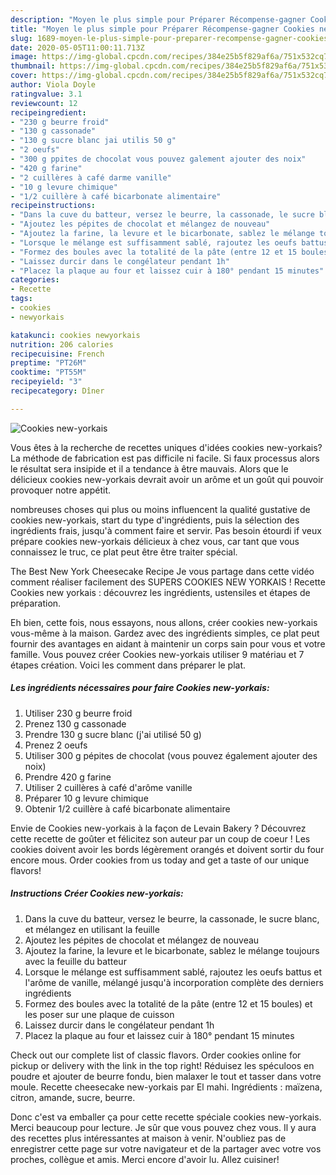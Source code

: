 ```yaml
---
description: "Moyen le plus simple pour Préparer Récompense-gagner Cookies new-yorkais"
title: "Moyen le plus simple pour Préparer Récompense-gagner Cookies new-yorkais"
slug: 1689-moyen-le-plus-simple-pour-preparer-recompense-gagner-cookies-new-yorkais
date: 2020-05-05T11:00:11.713Z
image: https://img-global.cpcdn.com/recipes/384e25b5f829af6a/751x532cq70/cookies-new-yorkais-photo-principale-de-la-recette.jpg
thumbnail: https://img-global.cpcdn.com/recipes/384e25b5f829af6a/751x532cq70/cookies-new-yorkais-photo-principale-de-la-recette.jpg
cover: https://img-global.cpcdn.com/recipes/384e25b5f829af6a/751x532cq70/cookies-new-yorkais-photo-principale-de-la-recette.jpg
author: Viola Doyle
ratingvalue: 3.1
reviewcount: 12
recipeingredient:
- "230 g beurre froid"
- "130 g cassonade"
- "130 g sucre blanc jai utilis 50 g"
- "2 oeufs"
- "300 g ppites de chocolat vous pouvez galement ajouter des noix"
- "420 g farine"
- "2 cuillères à café darme vanille"
- "10 g levure chimique"
- "1/2 cuillère à café bicarbonate alimentaire"
recipeinstructions:
- "Dans la cuve du batteur, versez le beurre, la cassonade, le sucre blanc, et mélangez en utilisant la feuille"
- "Ajoutez les pépites de chocolat et mélangez de nouveau"
- "Ajoutez la farine, la levure et le bicarbonate, sablez le mélange toujours avec la feuille du batteur"
- "Lorsque le mélange est suffisamment sablé, rajoutez les oeufs battus et l&#39;arôme de vanille, mélangé jusqu&#39;à incorporation complète des derniers ingrédients"
- "Formez des boules avec la totalité de la pâte (entre 12 et 15 boules) et les poser sur une plaque de cuisson"
- "Laissez durcir dans le congélateur pendant 1h"
- "Placez la plaque au four et laissez cuir à 180° pendant 15 minutes"
categories:
- Recette
tags:
- cookies
- newyorkais

katakunci: cookies newyorkais 
nutrition: 206 calories
recipecuisine: French
preptime: "PT26M"
cooktime: "PT55M"
recipeyield: "3"
recipecategory: Dîner

---
```



![Cookies new-yorkais](https://img-global.cpcdn.com/recipes/384e25b5f829af6a/751x532cq70/cookies-new-yorkais-photo-principale-de-la-recette.jpg)

Vous êtes à la recherche de recettes uniques d'idées cookies new-yorkais? La méthode de fabrication est pas difficile ni facile. Si faux processus alors le résultat sera insipide et il a tendance à être mauvais. Alors que le délicieux cookies new-yorkais devrait avoir un arôme et un goût qui pouvoir provoquer notre appétit.

nombreuses choses qui plus ou moins influencent la qualité gustative de cookies new-yorkais, start du type d'ingrédients, puis la sélection des ingrédients frais, jusqu'à comment faire et servir. Pas besoin étourdi if veux prépare cookies new-yorkais délicieux à chez vous, car tant que vous connaissez le truc, ce plat peut être être traiter spécial.

The Best New York Cheesecake Recipe Je vous partage dans cette vidéo comment réaliser facilement des SUPERS COOKIES NEW YORKAIS ! Recette Cookies new yorkais : découvrez les ingrédients, ustensiles et étapes de préparation.


Eh bien, cette fois, nous essayons, nous allons, créer cookies new-yorkais vous-même à la maison. Gardez avec des ingrédients simples, ce plat peut fournir des avantages en aidant à maintenir un corps sain pour vous et votre famille. Vous pouvez créer Cookies new-yorkais utiliser 9 matériau et 7 étapes création. Voici les comment dans préparer le plat.

<!--inarticleads1-->

##### Les ingrédients nécessaires pour faire Cookies new-yorkais:

1. Utiliser 230 g beurre froid
1. Prenez 130 g cassonade
1. Prendre 130 g sucre blanc (j&#39;ai utilisé 50 g)
1. Prenez 2 oeufs
1. Utiliser 300 g pépites de chocolat (vous pouvez également ajouter des noix)
1. Prendre 420 g farine
1. Utiliser 2 cuillères à café d&#39;arôme vanille
1. Préparer 10 g levure chimique
1. Obtenir 1/2 cuillère à café bicarbonate alimentaire


Envie de Cookies new-yorkais à la façon de Levain Bakery ? Découvrez cette recette de goûter et félicitez son auteur par un coup de coeur ! Les cookies doivent avoir les bords légèrement orangés et doivent sortir du four encore mous. Order cookies from us today and get a taste of our unique flavors! 

<!--inarticleads2-->

##### Instructions Créer Cookies new-yorkais:

1. Dans la cuve du batteur, versez le beurre, la cassonade, le sucre blanc, et mélangez en utilisant la feuille
1. Ajoutez les pépites de chocolat et mélangez de nouveau
1. Ajoutez la farine, la levure et le bicarbonate, sablez le mélange toujours avec la feuille du batteur
1. Lorsque le mélange est suffisamment sablé, rajoutez les oeufs battus et l&#39;arôme de vanille, mélangé jusqu&#39;à incorporation complète des derniers ingrédients
1. Formez des boules avec la totalité de la pâte (entre 12 et 15 boules) et les poser sur une plaque de cuisson
1. Laissez durcir dans le congélateur pendant 1h
1. Placez la plaque au four et laissez cuir à 180° pendant 15 minutes


Check out our complete list of classic flavors. Order cookies online for pickup or delivery with the link in the top right! Réduisez les spéculoos en poudre et ajouter de beurre fondu, bien malaxer le tout et tasser dans votre moule. Recette cheesecake new-yorkais par El mahi. Ingrédients : maïzena, citron, amande, sucre, beurre. 


Donc c'est va emballer ça pour cette recette spéciale cookies new-yorkais. Merci beaucoup pour lecture. Je sûr que vous pouvez chez vous. Il y aura des recettes plus  intéressantes at maison à venir. N'oubliez pas de enregistrer cette page sur votre navigateur et de la partager avec votre vos proches, collègue et amis. Merci encore d'avoir lu. Allez cuisiner!
